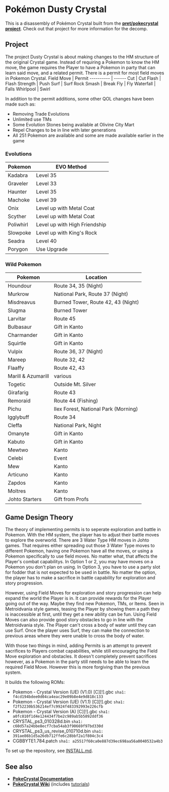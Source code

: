 # Pokémon Dusty Crystal

This is a disassembly of Pokémon Crystal built from the [**pret/pokecrystal project**](pret). Check out that project for more information for the decomp.

## Project
The project Dusty Crystal is about making changes to the HM structure of the original Crystal game.
Instead of requiring a Pokemon to know the HM move, the game requires the Player to have a Pokemon in party that can learn said move, and a related permit.
There is a permit for most field moves in Pokemon Crystal.
Field Move | Permit
---------- | ------
Cut | Cut
Flash | Flash
Strength | Push
Surf | Surf
Rock Smash | Break
Fly | Fly
Waterfall | Falls
Whirlpool | Swirl

In addition to the permit additions, some other QOL changes have been made such as:
 * Removing Trade Evolutions
 * Unlimited use TMs
 * Some Evolution Stones being available at Olivine City Mart
 * Repel Changes to be in line with later generations
 * All 251 Pokemon are available and some are made available earlier in the game

### Evolutions
Pokemon | EVO Method
------- | ----------
Kadabra | Level 35
Graveler | Level 33
Haunter | Level 35
Machoke | Level 39
Onix | Level up with Metal Coat
Scyther | Level up with Metal Coat
Poliwhirl | Level up with High Friendship
Slowpoke | Level up with King's Rock
Seadra | Level 40
Porygon | Use Upgrade

### Wild Pokemon
Pokemon | Location
------- | --------
Houndour | Route 34, 35 (Night)
Murkrow | National Park, Route 37 (Night)
Misdreavus | Burned Tower, Route 42, 43 (Night)
Slugma | Burned Tower
Larvitar | Route 45
Bulbasaur | Gift in Kanto
Charmander | Gift in Kanto
Squirtle | Gift in Kanto
Vulpix | Route 36, 37 (Night)
Mareep | Route 32, 42
Flaaffy | Route 42, 43
Marill & Azumarill | various
Togetic | Outside Mt. Silver
Girafarig | Route 43
Remoraid | Route 44 (Fishing)
Pichu | Ilex Forest, National Park (Morning)
Igglybuff | Route 34
Cleffa | National Park, Night
Omanyte | Gift in Kanto
Kabuto | Gift in Kanto
Mewtwo | Kanto
Celebi | Event
Mew | Kanto
Articuno | Kanto
Zapdos | Kanto
Moltres | Kanto
Johto Starters | Gift from Profs


## Game Design Theory
The theory of implementing permits is to seperate exploration and battle in Pokemon. With the HM system, the player has to adjust their battle moves to explore the overworld.
There are 3 Water Type HM moves in Johto games. That requires either spreading out those 3 Water Type moves to different Pokemon, having one Pokemon have all the moves, or
using a Pokemon specifically to use field moves. No matter what, that affects the Player's combat capabilitys. In Option 1 or 2, you may have moves on a Pokemon you don't
plan on using. In Option 3, you have to use a party slot for fodder that is not expected to be used in battle. No matter the option, the player has to make a sacrifice in
battle capability for exploration and story progression. 

However, using Field Moves for exploration and story progression can help expand the world the Player is in. It can provide rewards for the Player going out of the way. Maybe they
find new Pokemon, TMs, or Items. Seen in Metroidvania style games, teasing the Player by showing them a path they is inaccessible at first, until they get a new ability can be fun.
Using Field Moves can also provide good story obstacles to go in line with the Metroidvania style. The Player can't cross a body of water until they can use Surf. Once the player
uses Surf, they can make the connection to previous areas where they were unable to cross the body of water.

With those two things in mind, adding Permits is an attempt to prevent sacrifices to Players combat capabilities, while still encouraging the Field Move exploration and obstacles.
It doesn't completely prevent sacrifices however, as a Pokemon in the party still needs to be able to learn the required Field Move. However this is more forgiving than the previous
system.


It builds the following ROMs:

- Pokemon - Crystal Version (UE) (V1.0) [C][!].gbc `sha1: f4cd194bdee0d04ca4eac29e09b8e4e9d818c133`
- Pokemon - Crystal Version (UE) (V1.1) [C][!].gbc `sha1: f2f52230b536214ef7c9924f483392993e226cfb`
- Pokemon - Crystal Version (A) [C][!].gbc `sha1: a0fc810f1d4e124434f7be2c989ab5b5892ddf36`
- CRYSTAL_ps3_010328d.bin `sha1: c60d57a24bbe8ecf7cba54ab3f90669f97bd330d`
- CRYSTAL_ps3_us_revise_010710d.bin `sha1: 391ae86b1d5a26db712ffe6c28bbf2a1f804c3c4`
- CGBBYTE1.784.patch `sha1: a25517f60ca0e887d39ec698aa56a0040532a4b3`

To set up the repository, see [INSTALL.md](INSTALL.md).


## See also
- [**PokeCrystal Documentation**][docs]
- [**PokeCrystal Wiki**][wiki] (includes [tutorials][tutorials])

[pret]:https://github.com/pret/pokecrystal
[docs]: https://pret.github.io/pokecrystal/
[wiki]: https://github.com/pret/pokecrystal/wiki
[tutorials]: https://github.com/pret/pokecrystal/wiki/Tutorials
